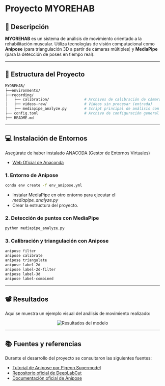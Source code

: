 # Proyecto MYOREHAB

## 🧠 Descripción

**MYOREHAB** es un sistema de análisis de movimiento orientado a la rehabilitación muscular. Utiliza tecnologías de visión computacional como **Anipose** (para triangulación 3D a partir de cámaras múltiples) y **MediaPipe** (para la detección de poses en tiempo real).

---

## 📁 Estructura del Proyecto

```bash
MYOREHAB/
├──environments/
├──recording/
│   ├── calibration/                # Archivos de calibración de cámaras   
│   ├── videos-raw/                 # Videos sin procesar (entrada)
│   ├── mediapipe_analyze.py        # Script principal de análisis con MediaPipe
├── config.toml                     # Archivo de configuración general
├── README.md
```

---

## 💻 Instalación de Entornos

Asegúrate de haber instalado ANACODA (Gestor de Entornos Virtuales)
- [Web Oficial de Anaconda](https://www.anaconda.com/docs/main)

### 1. Entorno de Anipose

```bash
conda env create -f env_anipose.yml
```

* Instalar MediaPipe en otro entorno para ejecutar el _mediapipe_analyze.py_
* Crear la estructura del proyecto.

### 2. Detección de puntos con MediaPipe

```bash
python mediapipe_analyze.py
```

### 3. Calibración y triangulación con Anipose

```bash
anipose filter
anipose calibrate
anipose triangulate
anipose label-2d
anipose label-2d-filter
anipose label-3d
anipose label-combined
```

---

## 📽 Resultados

Aquí se muestra un ejemplo visual del análisis de movimiento realizado:

<p align="center">
  <img src="pose-3d_gif.gif" alt="Resultados del modelo" />
</p>

---

## 📚 Fuentes y referencias

Durante el desarrollo del proyecto se consultaron las siguientes fuentes:

- [Tutorial de Anipose por Pigeon Supermodel](https://pigeonsupermodel.com/UsingAnipose3D.html#create-directory-structure)  
- [Repositorio oficial de DeepLabCut](https://github.com/DeepLabCut/DeepLabCut/tree/main)  
- [Documentación oficial de Anipose](https://anipose.readthedocs.io/en/latest/tutorial.html)
